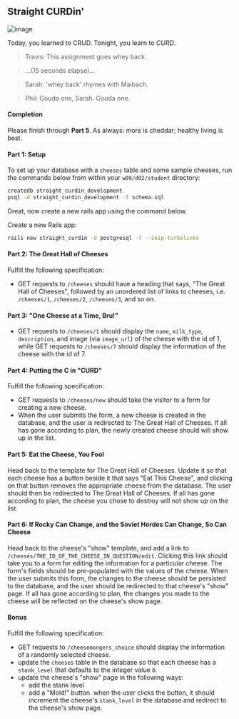 ## Straight CURDin'

![image](http://static.guim.co.uk/sys-images/Guardian/Pix/pictures/2013/3/13/1363190066646/Best-Farmhouse-Cheese-Ins-008.jpg)

Today, you learned to CRUD. Tonight, you learn to *CURD*.

> Travis: This assignment goes whey back.

> ...(15 seconds elapse)...

> Sarah: 'whey back' rhymes with Maibach.

> Phil: Gouda one, Sarah. Gouda one.

#### Completion

Please finish through __Part 5__. As always: more is cheddar; healthy living is best.

#### Part 1: Setup

To set up your database with a `cheeses` table and some sample cheeses, run the commands below from within your `w09/d02/student` directory:

```bash
createdb straight_curdin_development
psql -d straight_curdin_development -f schema.sql
```

Great, now create a new rails app using the command below.

Create a new Rails app:

```bash
rails new straight_curdin -d postgresql -T --skip-turbolinks
```

#### Part 2: The Great Hall of Cheeses

Fulfill the following specification:

- GET requests to `/cheeses` should have a heading that says, "The Great Hall of Cheeses", followed by an unordered list of links to cheeses, i.e. `/cheeses/1`, `/cheeses/2`, `/cheeses/3`, and so on.

#### Part 3: "One Cheese at a Time, Bru!"
- GET requests to `/cheeses/1` should display the `name`, `milk_type`, `description`, and image (via `image_url`) of the cheese with the id of 1, while GET requests to `/cheeses/7` should display the information of the cheese with the id of 7.

#### Part 4: Putting the C in "CURD"

Fulfill the following specification:

- GET requests to `/cheeses/new` should take the visitor to a form for creating a new cheese.
- When the user submits the form, a new cheese is created in the database, and the user is redirected to The Great Hall of Cheeses. If all has gone according to plan, the newly created cheese should will show up in the list.

#### Part 5: Eat the Cheese, You Fool

Head back to the template for The Great Hall of Cheeses. Update it so that each cheese has a button beside it that says "Eat This Cheese", and clicking on that button removes the appropriate cheese from the database. The user should then be redirected to The Great Hall of Cheeses. If all has gone according to plan, the cheese you chose to destroy will not show up on the list.

#### Part 6: If Rocky Can Change, and the Soviet Hordes Can Change, So Can Cheese

Head back to the cheese's "show" template, and add a link to `/cheeses/THE_ID_OF_THE_CHEESE_IN_QUESTION/edit`. Clicking this link should take you to a form for editing the information for a particular cheese. The form's fields should be pre-populated with the values of the cheese. When the user submits this form, the changes to the cheese should be persisted to the database, and the user should be redirected to that cheese's "show" page. If all has gone according to plan, the changes you made to the cheese will be reflected on the cheese's show page.

#### Bonus

Fulfill the following specification:

- GET requests to `/cheesemongers_choice` should display the information of a randomly selected cheese.
- update the `cheeses` table in the database so that each cheese has a `stank_level` that defaults to the integer value `0`. 
- update the cheese's "show" page in the following ways:
    - add the stank level 
    - add a "Mold!" button. when the user clicks the button, it should increment the cheese's `stank_level` in the database and redirect to the cheese's show page.
